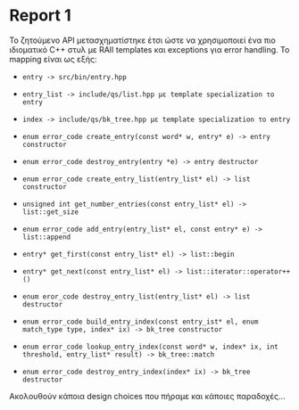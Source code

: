# Report 1

Το ζητούμενο API μετασχηματίστηκε έτσι ώστε να χρησιμοποιεί ένα πιο ιδιοματικό
C++ στυλ με RAII templates και exceptions για error handling. Το mapping είναι
ως εξής:

- `entry -> src/bin/entry.hpp`

- `entry_list -> include/qs/list.hpp με template specialization το entry`

- `index -> include/qs/bk_tree.hpp με template specialization το entry`

- `enum error_code create_entry(const word* w, entry* e) -> entry constructor`

- `enum error_code destroy_entry(entry *e) -> entry destructor`

- `enum error_code create_entry_list(entry_list* el) -> list constructor`

- `unsigned int get_number_entries(const entry_list* el) -> list::get_size`

- `enum error_code add_entry(entry_list* el, const entry* e) -> list::append`

- `entry* get_first(const entry_list* el) -> list::begin`

- `entry* get_next(const entry_list* el) -> list::iterator::operator++()`

- `enum eror_code destroy_entry_list(entry_list* el) -> list destructor`

- `enum error_code build_entry_index(const entry_ist* el, enum match_type type, index* ix) -> bk_tree constructor`

- `enum error_code lookup_entry_index(const word* w, index* ix, int threshold, entry_list* result) -> bk_tree::match`

- `enum error_code destroy_entry_index(index* ix) -> bk_tree destructor`

Ακολουθούν κάποια design choices που πήραμε και κάποιες παραδοχές...

